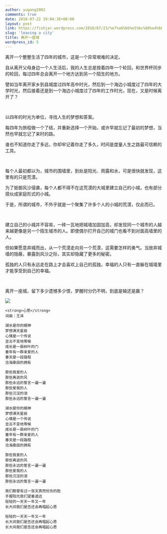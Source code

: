 ```yaml
---
author: yugang2002
comments: true
date: 2010-07-22 19:04:36+00:00
layout: post
link: https://fishjar.wordpress.com/2010/07/23/%e7%a6%bb%e5%bc%80%e4%b8%80%e5%ba%a7%e5%9f%8e/
slug: 'leaving a city'
title: 离开一座城
wordpress_id: 5
---
```


离开一个整整生活了四年的城市，这是一个异常艰难的决定。

自从离开父母身边一个人生活后，我的人生总是按着四年一个轮回，和世界杯同步的轮回，每过四年总会离开一个地方达到另一个陌生的地方。

譬如当年离开家乡到县城度过四年高中时光，然后到一个海边小城度过了四年的大学时光，然后接着还是到一个海边小城度过了四年的工作时光，现在，又是时候离开了？

 

以四年的时光为单位，寻找人生的梦想和答案。

每四年为旅程做一个了结，并重新选择一个开始，或许早就忘记了最初的梦想，当然也早就忘记了来时的路。

谁也不知道你走了多远，你却牢记着你走了多久，时间是度量人生之路最可信赖的工具。

 

每个人最初都以为，城市的围墙里，到处是阳光、雨露和水，可是很快就发现，这里有的只是荒漠。

为了抵御风沙侵袭，每个人都不得不在这荒漠的大城里建立自己的小城，也有部分搭伙成家庭形式的小城。

于是，所谓的城市，不外乎就是一个聚集了许多个人的小城的荒漠，仅此而已。

 

建立自己的小城并不容易，一砖一瓦地把城墙加固加高，却发现同一个城市的人越来越更像是另一个陌生城市的人。即使偶尔打开自己的城门也看不到对面高墙里的人。

但如果愿意弃城而出，从一个荒漠走向另一个荒漠，这需要怎样的勇气。当放弃城墙的隐蔽，暴露到风沙之际，其实却隐藏了更多的秘密。

孤独的人只有永远走在路上才会喜欢上自己的孤独，幸福的人只有一直躲在城墙里才能享受到自己的幸福。

 

离开一座城，留下多少遗憾多少恨，梦醒时分仍不明，到底是输还是赢？

![](http://fishjar.files.wordpress.com/2010/07/730d818d1f88be24146b93389f111992.jpg?w=300)
    
    <strong>心愿</strong>
    词曲：王泽
    
    湖水是你的眼神
    梦想满天星辰
    心情是一个传说
    亘古不变地等候
    成长是一扇树叶的门
    童年有一群亲爱的人
    春天是一段路程
    沧海桑田的拥有
    
    那些我爱的人
    那些离逝的风
    那些永远的誓言一遍一遍
    那些爱我的人
    那些沉淀的泪
    那些永远的誓言一遍一遍
    
    湖水是你的眼神
    梦想满天星辰
    心情是一个传说
    亘古不变地等候
    成长是一扇树叶的门
    童年有一群亲爱的人
    春天是一段路程
    沧海桑田的拥有
    
    那些我爱的人
    那些离逝的风
    那些永远的誓言一遍一遍
    那些爱我的人
    那些沉淀的泪
    那些永远的誓言一遍一遍
    
    我们都曾有过一张天真而忧伤的脸
    手握阳光我们望着遥远
    轻轻的一天天一年又一年
    长大间我们是否还会再唱起心愿
    
    轻轻的一天天一年又一年
    长大间我们是否还会再唱起心愿
    长大间我们是否还会再唱起心愿

 
